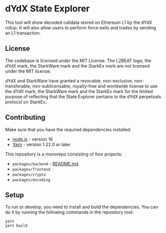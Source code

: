 # dYdX State Explorer

This tool will show decoded calldata stored on Ethereum L1 by the dYdX rollup. It will also allow users to perform force exits and trades by sending an L1 transaction.

## License

The codebase is licensed under the MIT License. The L2BEAT logo, the dYdX mark, the StarkWare mark and the StarkEx mark are not licensed under the MIT license.

dYdX and StarkWare have granted a revocable, non-exclusive, non-transferable, non-sublicensable, royalty-free and worldwide license to use the dYdX mark, the StarkWare mark and the StarkEx mark for the limited purpose of reflecting that the State Explorer pertains to the dYdX perpetuals protocol on StarkEx.

## Contributing

Make sure that you have the required dependencies installed:

- [node.js](https://nodejs.org/en/) - version 16
- [Yarn](https://classic.yarnpkg.com/en/docs/install) - version 1.22.0 or later

This repository is a monorepo consisting of four projects:

- `packages/backend` - [README.md](./packages/backend/README.md)
- `packages/frontend`
- `packages/crypto`
- `packages/encoding`

## Setup

To run or develop, you need to install and build the dependencies. You can do it by running the following commands in the repository root:

```
yarn
yarn build
```
